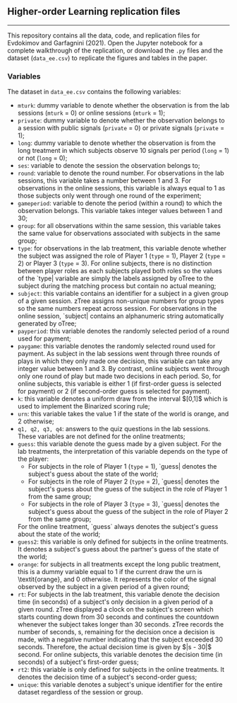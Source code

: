 ## Higher-order Learning replication files 

-----

This repository contains all the data, code, and replication files for Evdokimov and Garfagnini (2021). Open the Jupyter notebook for a complete walkthrough of the replication, or download the `.py` files and the dataset (`data_ee.csv`) to replicate the figures and tables in the paper. 

### Variables 

The  dataset in `data_ee.csv` contains the following variables:

<ul> 
<li><code>mturk</code>: dummy variable to denote whether the observation is from the lab sessions (<code>mturk</code> =  0) or online sessions (<code>mturk</code> =  1);</li> 
<li><code>private</code>: dummy variable to denote whether the observation belongs to a session with public signals (<code>private</code> =  0) or private signals (<code>private</code> =  1);</li> 
<li><code>long</code>: dummy variable to denote whether the observation is from the long treatment in which subjects observe 10 signals per period (<code>long</code> =  1) or not (<code>long</code> =  0);</li> 
<li><code>ses</code>: variable to denote the session the observation belongs to;</li> 
<li><code>round</code>: variable to denote the round number. For observations in the lab sessions, this variable takes a number between 1 and 3. For observations in the online sessions, this variable is always equal to 1 as those subjects only went through one round of the experiment;</li> 
<li><code>gameperiod</code>: variable to denote the period (within a round) to which the observation belongs. This variable takes integer values between 1 and 30;</li> 
<li><code>group</code>: for all observations within the same session, this variable takes the same value for observations associated with subjects in the same group;</li> 
<li><code>type</code>: for observations in the lab treatment, this variable denote whether the subject was assigned the role of Player 1 (<code>type</code> =  1), Player 2 (<code>type</code> =  2) or Player 3 (<code>type</code> =  3). For online subjects, there is no distinction between player roles as each subjects played both roles so the values of the `type| variable are simply the labels assigned by oTree to the subject during the matching process but contain no actual meaning;</li> 
<li><code>subject</code>: this variable contains an identifier for a subject in a given group of a given session. zTree assigns non-unique numbers for group types so the same numbers repeat across session. For observations in the online session, `subject| contains an alphanumeric string automatically generated by oTree;</li> 
<li><code>payperiod</code>: this variable denotes the randomly selected period of a round used for payment;</li> 
<li><code>paygame</code>: this variable denotes the randomly selected round used for payment. As subject in the lab sessions went through three rounds of plays in which they only made one decision, this variable can take any integer value between 1 and 3. By contrast, online subjects went through only one round of play but made two decisions in each period. So, for online subjects, this variable is either 1 (if first-order guess is selected for payment) or 2 (if second-order guess is selected for payment). </li> 
<li><code>k</code>: this variable denotes a uniform draw from the interval $[0,1]$ which is used to implement the Binarized scoring rule;</li> 
<li><code>urn</code>: this variable takes the value 1 if the state of the world is orange, and 2 otherwise;</li> 
<li><code>q1, q2, q3, q4</code>: answers to the quiz questions in the lab sessions. These variables are not defined for the online treatments;</li> 
<li><code>guess</code>: this variable denote the guess made by a given subject. For the lab treatments, the interpretation of this variable depends on the type of the player:
<ul>
    <li> For subjects in the role of Player 1 (<code>type</code> =  1), `guess| denotes the subject's guess about the state of the world; </li> 
    <li> For subjects in the role of Player 2 (<code>type</code> =  2), `guess| denotes the subject's guess about the guess of the subject in the role of Player 1 from the same group;</li> 
    <li> For subjects in the role of Player 3 (<code>type</code> =  3), `guess| denotes the subject's guess about the guess of the subject in the role of Player 2 from the same group;</li> 
</ul>
For the online treatment, `guess` always denotes the subject's guess about the state of the world;</li> 
<li><code>guess2</code>: this variable is only defined for subjects in the online treatments. It denotes a subject's guess about the partner's guess of the state of the world;</li> 
<li><code>orange</code>: for subjects in all treatments except the long public treatment, this is a dummy variable equal to 1 if the current draw the urn is \textit{orange}, and 0 otherwise. It represents the color of the signal observed by the subject in a given period of a given round;</li> 
<li><code>rt</code>: For subjects in the lab treatment, this variable denote the decision time (in seconds) of a subject's only decision in a given period of a given round. zTree displayed a clock on the subject's screen which starts counting down from 30 seconds and continues the countdown whenever the subject takes longer than 30 seconds. zTree records the number of seconds, s, remaining for the decision once a decision is made, with a negative number indicating that the subject exceeded 30 seconds. Therefore, the actual decision time is given by $|s - 30|$ second. For online subjects, this variable denotes the decision time (in seconds) of a subject's first-order guess;</li> 
<li><code>rt2</code>: this variable is only defined for subjects in the online treatments. It denotes the decision time of a subject's second-order guess;</li> 
<li><code>unique</code>: this variable denotes a subject's unique identifier for the entire dataset regardless of the session or group.</li> 
</ul>